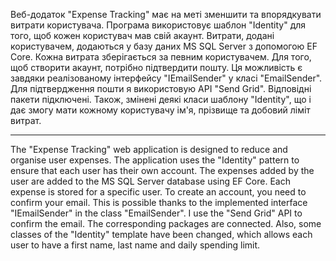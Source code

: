 Веб-додаток "Expense Tracking" має на меті зменшити та впорядкувати витрати користувача. 
Програма використовує шаблон "Identity" для того, щоб кожен користувач мав свій акаунт.
Витрати, додані користувачем, додаються у базу даних MS SQL Server з допомогою EF Core. Кожна витрата зберігається за певним користувачем.
Для того, щоб створити акаунт, потрібно підтвердити пошту. Ця можливість є завдяки реалізованому інтерфейсу "IEmailSender" у класі "EmailSender".
Для підтвердження пошти я використовую API "Send Grid". Відповідні пакети підключені.
Також, змінені деякі класи шаблону "Identity", що і дає змогу мати кожному користувачу ім'я, прізвище та добовий ліміт витрат.

_________________________________________________________________________________________________________________________________________________

The "Expense Tracking" web application is designed to reduce and organise user expenses. 
The application uses the "Identity" pattern to ensure that each user has their own account.
The expenses added by the user are added to the MS SQL Server database using EF Core. Each expense is stored for a specific user.
To create an account, you need to confirm your email. This is possible thanks to the implemented interface "IEmailSender" in the class "EmailSender".
I use the "Send Grid" API to confirm the email. The corresponding packages are connected.
Also, some classes of the "Identity" template have been changed, which allows each user to have a first name, last name and daily spending limit.

